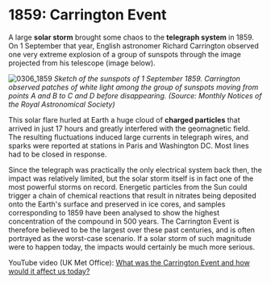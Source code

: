 # 1859: Carrington Event

A large **solar storm** brought some chaos to the **telegraph system** in 1859.  On 1 September that year, English astronomer Richard Carrington observed one very extreme explosion of a group of sunspots through the image projected from his telescope (image below).

![0306_1859](./static/0306_1859.png)
*Sketch of the sunspots of 1 September 1859.  Carrington observed patches of white light among the group of sunspots moving from points A and B to C and D before disappearing.  (Source: Monthly Notices of the Royal Astronomical Society)*

This solar flare hurled at Earth a huge cloud of **charged particles** that arrived in just 17 hours and greatly interfered with the geomagnetic field. The resulting fluctuations induced large currents in telegraph wires, and sparks were reported at stations in Paris and Washington DC. Most lines had to be closed in response.

Since the telegraph was practically the only electrical system back then, the impact was relatively limited, but the solar storm itself is in fact one of the most powerful storms on record. Energetic particles from the Sun could trigger a chain of chemical reactions that result in nitrates being deposited onto the Earth's surface and preserved in ice cores, and samples corresponding to 1859 have been analysed to show the highest concentration of the compound in 500 years. The Carrington Event is therefore believed to be the largest over these past centuries, and is often portrayed as the worst-case scenario. If a solar storm of such magnitude were to happen today, the impacts would certainly be much more serious.

YouTube video (UK Met Office): [What was the Carrington Event and how would it affect us today?](https://www.youtube.com/watch?v=i1Of6j17ImI)
